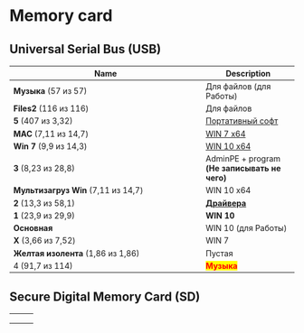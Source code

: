 # Memory card

## Universal Serial Bus (USB)

<table><thead><tr><th width="326">Name</th><th>Description</th></tr></thead><tbody><tr><td><strong>Музыка</strong> (57 из 57)</td><td>Для файлов (для Работы)</td></tr><tr><td><strong>Files2</strong> (116 из 116)</td><td>Для файлов</td></tr><tr><td><strong>5</strong> (407 из 3,32)</td><td><a data-footnote-ref href="#user-content-fn-1">Портативный софт</a></td></tr><tr><td><strong>MAC</strong> (7,11 из 14,7)</td><td><a data-footnote-ref href="#user-content-fn-2">WIN 7 x64</a></td></tr><tr><td><strong>Win 7</strong> (9,9 из 14,3)</td><td><a data-footnote-ref href="#user-content-fn-3">WIN 10 x64</a></td></tr><tr><td><strong>3</strong> (8,23 из 28,8) </td><td>AdminPE + program <strong>(Не записывать не чего)</strong></td></tr><tr><td><strong>Мультизагруз Win</strong> (7,11 из 14,7)</td><td>WIN 10 x64</td></tr><tr><td><strong>2</strong> (13,3 из 58,1)</td><td><a data-footnote-ref href="#user-content-fn-4"><strong>Драйвера</strong></a></td></tr><tr><td><strong>1</strong> (23,9 из 29,9)</td><td><strong>WIN 10</strong></td></tr><tr><td><strong>Основная</strong></td><td>WIN 10 (для Работы)</td></tr><tr><td><strong>X</strong> (3,66 из 7,52)</td><td>WIN 7</td></tr><tr><td><strong>Желтая изолента</strong> (1,86 из 1,86)</td><td>Пустая</td></tr><tr><td>4 (91,7 из 114)</td><td><mark style="color:red;"><strong>Музыка</strong></mark></td></tr></tbody></table>

## Secure Digital Memory Card (SD)

|   |   |   |
| - | - | - |
|   |   |   |
|   |   |   |
|   |   |   |

[^1]: ![](<../.gitbook/assets/image (1).png>)

[^2]: ![](<../.gitbook/assets/image (2).png>)

[^3]: ![](<../.gitbook/assets/image (3).png>)

[^4]: ![](<../.gitbook/assets/image (4).png>)

